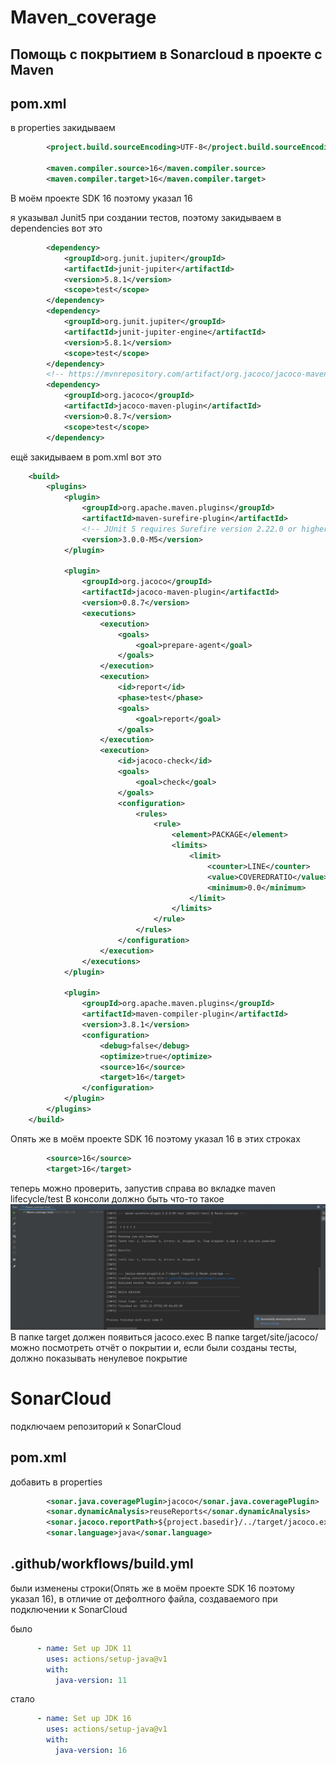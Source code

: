 # Maven_coverage
## Помощь с покрытием в Sonarcloud в проекте с Maven

## pom.xml
в properties закидываем
```xml
        <project.build.sourceEncoding>UTF-8</project.build.sourceEncoding>

        <maven.compiler.source>16</maven.compiler.source>
        <maven.compiler.target>16</maven.compiler.target>
```

В моём проектe SDK 16 поэтому указал 16

я указывал Junit5 при создании тестов, поэтому закидываем в dependencies вот это
```xml
        <dependency>
            <groupId>org.junit.jupiter</groupId>
            <artifactId>junit-jupiter</artifactId>
            <version>5.8.1</version>
            <scope>test</scope>
        </dependency>
        <dependency>
            <groupId>org.junit.jupiter</groupId>
            <artifactId>junit-jupiter-engine</artifactId>
            <version>5.8.1</version>
            <scope>test</scope>
        </dependency>
        <!-- https://mvnrepository.com/artifact/org.jacoco/jacoco-maven-plugin -->
        <dependency>
            <groupId>org.jacoco</groupId>
            <artifactId>jacoco-maven-plugin</artifactId>
            <version>0.8.7</version>
            <scope>test</scope>
        </dependency>
```

ещё закидываем в pom.xml вот это
```xml
    <build>
        <plugins>
            <plugin>
                <groupId>org.apache.maven.plugins</groupId>
                <artifactId>maven-surefire-plugin</artifactId>
                <!-- JUnit 5 requires Surefire version 2.22.0 or higher -->
                <version>3.0.0-M5</version>
            </plugin>

            <plugin>
                <groupId>org.jacoco</groupId>
                <artifactId>jacoco-maven-plugin</artifactId>
                <version>0.8.7</version>
                <executions>
                    <execution>
                        <goals>
                            <goal>prepare-agent</goal>
                        </goals>
                    </execution>
                    <execution>
                        <id>report</id>
                        <phase>test</phase>
                        <goals>
                            <goal>report</goal>
                        </goals>
                    </execution>
                    <execution>
                        <id>jacoco-check</id>
                        <goals>
                            <goal>check</goal>
                        </goals>
                        <configuration>
                            <rules>
                                <rule>
                                    <element>PACKAGE</element>
                                    <limits>
                                        <limit>
                                            <counter>LINE</counter>
                                            <value>COVEREDRATIO</value>
                                            <minimum>0.0</minimum>
                                        </limit>
                                    </limits>
                                </rule>
                            </rules>
                        </configuration>
                    </execution>
                </executions>
            </plugin>

            <plugin>
                <groupId>org.apache.maven.plugins</groupId>
                <artifactId>maven-compiler-plugin</artifactId>
                <version>3.8.1</version>
                <configuration>
                    <debug>false</debug>
                    <optimize>true</optimize>
                    <source>16</source>
                    <target>16</target>
                </configuration>
            </plugin>
        </plugins>
    </build>
```

Опять же в моём проектe SDK 16 поэтому указал 16 в этих строках
```xml
        <source>16</source>
        <target>16</target>
```


теперь можно проверить, запустив справа во вкладке maven lifecycle/test
В консоли должно быть что-то такое
![Screenshot](test_result.png)
В папке target должен появиться jacoco.exec
В папке target/site/jacoco/ можно посмотреть отчёт о покрытии и, если были созданы тесты, должно показывать ненулевое покрытие

# SonarCloud
подключаем репозиторий к SonarCloud
## pom.xml
добавить в properties
```xml
        <sonar.java.coveragePlugin>jacoco</sonar.java.coveragePlugin>
        <sonar.dynamicAnalysis>reuseReports</sonar.dynamicAnalysis>
        <sonar.jacoco.reportPath>${project.basedir}/../target/jacoco.exec</sonar.jacoco.reportPath>
        <sonar.language>java</sonar.language>
```

## .github/workflows/build.yml
были изменены строки(Опять же в моём проектe SDK 16 поэтому указал 16), в отличие от дефолтного файла, создаваемого при подключении к SonarCloud

было
```yml
      - name: Set up JDK 11
        uses: actions/setup-java@v1
        with:
          java-version: 11
```
стало
```yml
      - name: Set up JDK 16
        uses: actions/setup-java@v1
        with:
          java-version: 16
```

